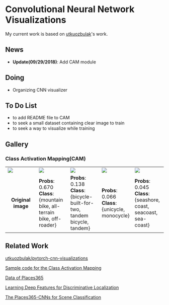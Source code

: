 # Convolutional Neural Network Visualizations
My current work is based on [utkuozbulak](https://github.com/utkuozbulak/pytorch-cnn-visualizations)'s work.

## News
- **Update(09/29/2018)**: Add CAM module



## Doing
- Organizing CNN visualizer


## To Do List
- to add README file to CAM
- to seek a small dataset containing clear image to train
- to seek a way to visualize while training

## Gallery

### Class Activation Mapping(CAM)

<table border=0 >
    <tbody>
        <tr>
            <td width="20%" > <img src="https://github.com/sysu-zjw/XAI-Project/blob/master/images/CAM/bike_0.jpg"> </td>
            <td width="20%"> <img src="https://github.com/sysu-zjw/XAI-Project/blob/master/images/CAM/bike_1.jpg"> </td>
            <td width="20%"> <img src="https://github.com/sysu-zjw/XAI-Project/blob/master/images/CAM/bike_2.jpg"> </td>
            <td width="20%"> <img src="https://github.com/sysu-zjw/XAI-Project/blob/master/images/CAM/bike_3.jpg"> </td>
            <td width="20%"> <img src="https://github.com/sysu-zjw/XAI-Project/blob/master/images/CAM/bike_4.jpg"> </td>
        </tr>
         <tr>
            <td align="center">  <b>Original image</b> </td>
            <td align="left"> <b>Probs</b>: 0.670<br /> <b>Class</b>: {mountain bike, all-terrain bike, off-roader}
            <td align="left"> <b>Probs</b>: 0.138<br /> <b>Class</b>: {bicycle-built-for-two, tandem bicycle, tandem}
            <td align="left"> <b>Probs</b>: 0.066<br /> <b>Class</b>: {unicycle, monocycle}
            <td align="left"> <b>Probs</b>: 0.045<br /> <b>Class</b>: {seashore, coast, seacoast, sea-coast}
    </tbody>
</table>




## Related Work
[utkuozbulak/pytorch-cnn-visualizations](https://github.com/utkuozbulak/pytorch-cnn-visualizations)

[Sample code for the Class Activation Mapping](https://github.com/metalbubble/CAM)

[Data of Places365](http://places2.csail.mit.edu/download.html)

[Learning Deep Features for Discriminative Localization](http://cnnlocalization.csail.mit.edu/)

[The Places365-CNNs for Scene Classification](https://github.com/CSAILVision/places365)



